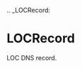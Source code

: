[//]: # (THE CONTENT BELOW IS GENERATED. DO NOT EDIT.)
.. _LOCRecord:

# LOCRecord
[//]: # (ADD YOUR NOTES BELOW. THESE WILL BE PICKED EVERY TIME THE DOCS ARE REGENERATED. //end)
LOC DNS record.